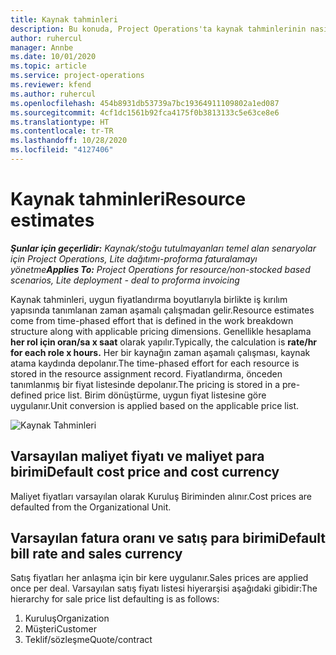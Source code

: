 ```yaml
---
title: Kaynak tahminleri
description: Bu konuda, Project Operations'ta kaynak tahminlerinin nasıl hesaplanacağı hakkında bilgiler sağlanmaktadır.
author: ruhercul
manager: Annbe
ms.date: 10/01/2020
ms.topic: article
ms.service: project-operations
ms.reviewer: kfend
ms.author: ruhercul
ms.openlocfilehash: 454b8931db53739a7bc19364911109802a1ed087
ms.sourcegitcommit: 4cf1dc1561b92fca4175f0b3813133c5e63ce8e6
ms.translationtype: HT
ms.contentlocale: tr-TR
ms.lasthandoff: 10/28/2020
ms.locfileid: "4127406"
---
```

# <a name="resource-estimates"></a><span data-ttu-id="8784f-103">Kaynak tahminleri</span><span class="sxs-lookup"><span data-stu-id="8784f-103">Resource estimates</span></span>

<span data-ttu-id="8784f-104">_**Şunlar için geçerlidir:** Kaynak/stoğu tutulmayanları temel alan senaryolar için Project Operations, Lite dağıtımı-proforma faturalamayı yönetme_</span><span class="sxs-lookup"><span data-stu-id="8784f-104">_**Applies To:** Project Operations for resource/non-stocked based scenarios, Lite deployment - deal to proforma invoicing_</span></span>

<span data-ttu-id="8784f-105">Kaynak tahminleri, uygun fiyatlandırma boyutlarıyla birlikte iş kırılım yapısında tanımlanan zaman aşamalı çalışmadan gelir.</span><span class="sxs-lookup"><span data-stu-id="8784f-105">Resource estimates come from time-phased effort that is defined in the work breakdown structure along with applicable pricing dimensions.</span></span> <span data-ttu-id="8784f-106">Genellikle hesaplama **her rol için oran/sa x saat** olarak yapılır.</span><span class="sxs-lookup"><span data-stu-id="8784f-106">Typically, the calculation is **rate/hr for each role x hours.**</span></span> <span data-ttu-id="8784f-107">Her bir kaynağın zaman aşamalı çalışması, kaynak atama kaydında depolanır.</span><span class="sxs-lookup"><span data-stu-id="8784f-107">The time-phased effort for each resource is stored in the resource assignment record.</span></span> <span data-ttu-id="8784f-108">Fiyatlandırma, önceden tanımlanmış bir fiyat listesinde depolanır.</span><span class="sxs-lookup"><span data-stu-id="8784f-108">The pricing is stored in a pre-defined price list.</span></span> <span data-ttu-id="8784f-109">Birim dönüştürme, uygun fiyat listesine göre uygulanır.</span><span class="sxs-lookup"><span data-stu-id="8784f-109">Unit conversion is applied based on the applicable price list.</span></span>

![Kaynak Tahminleri](./media/navigation12.png)

## <a name="default-cost-price-and-cost-currency"></a><span data-ttu-id="8784f-111">Varsayılan maliyet fiyatı ve maliyet para birimi</span><span class="sxs-lookup"><span data-stu-id="8784f-111">Default cost price and cost currency</span></span>

<span data-ttu-id="8784f-112">Maliyet fiyatları varsayılan olarak Kuruluş Biriminden alınır.</span><span class="sxs-lookup"><span data-stu-id="8784f-112">Cost prices are defaulted from the Organizational Unit.</span></span>

## <a name="default-bill-rate-and-sales-currency"></a><span data-ttu-id="8784f-113">Varsayılan fatura oranı ve satış para birimi</span><span class="sxs-lookup"><span data-stu-id="8784f-113">Default bill rate and sales currency</span></span>

<span data-ttu-id="8784f-114">Satış fiyatları her anlaşma için bir kere uygulanır.</span><span class="sxs-lookup"><span data-stu-id="8784f-114">Sales prices are applied once per deal.</span></span> <span data-ttu-id="8784f-115">Varsayılan satış fiyatı listesi hiyerarşisi aşağıdaki gibidir:</span><span class="sxs-lookup"><span data-stu-id="8784f-115">The hierarchy for sale price list defaulting is as follows:</span></span>

1. <span data-ttu-id="8784f-116">Kuruluş</span><span class="sxs-lookup"><span data-stu-id="8784f-116">Organization</span></span>
2. <span data-ttu-id="8784f-117">Müşteri</span><span class="sxs-lookup"><span data-stu-id="8784f-117">Customer</span></span>
3. <span data-ttu-id="8784f-118">Teklif/sözleşme</span><span class="sxs-lookup"><span data-stu-id="8784f-118">Quote/contract</span></span>
